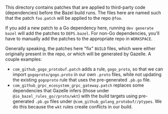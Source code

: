 This directory contains patches that are applied to third-party code
(dependencies) before the Bazel build runs. The files here are named such that
the patch `foo.patch` will be applied to the repo `@foo`.

If you add a new patch to a Go dependency here, running `dev generate bazel`
will add the patches to `DEPS.bazel`. For non-Go dependencies, you'll have to
manually add the patches to the appropriate repo in `WORKSPACE`.

Generally speaking, the patches here "fix" `BUILD` files, which were either
originally present in the repo, or which will be generated by Gazelle. A couple
examples:

* `com_github_gogo_protobuf.patch` adds a rule, `gogo_proto`, so that we can
  import `gogoproto/gogo.proto` in our own `.proto` files, while not updating
  the existing `gogoproto` rule that uses the pre-generated `.pb.go` file.
* `com_github_grpc_ecosystem_grpc_gateway.patch` replaces some dependencies that
  Gazelle infers (those under `@io_bazel_rules_go//proto/wkt`) with the build
  targets using pre-generated `.pb.go` files under
  `@com_github_golang_protobuf//ptypes`. We do this because the `wkt` rules
  create conflicts in our build.